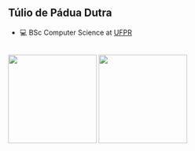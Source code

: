 <h2>Túlio de Pádua Dutra</h2>

<div>
	<ul>
		<li>💻 BSc Computer Science at <a href="https://ufpr.br/">UFPR</a></li>
	</ul>
</div>
<br>

<div class"d-flex">
	<img height="180em" src="https://github-readme-stats.vercel.app/api/top-langs/?layout=compact&theme=github_dark&username=tuliopd17&count_private=true&langs_count=10&hide=makefile&exclude_repo=vim-mods">
	<img height="180em" src="https://github-readme-stats.vercel.app/api?username=tuliopd17&count_private=true&show_icons=true&theme=github_dark&include_all_commits=true">
</div>
